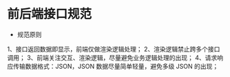 # 前后端接口规范

-   规范原则

1、接口返回数据即显示，前端仅做渲染逻辑处理；
2、渲染逻辑禁止跨多个接口调用；
3、前端关注交互、渲染逻辑，尽量避免业务逻辑处理的出现；
4、请求响应传输数据格式：JSON，JSON 数据尽量简单轻量，避免多级 JSON 的出现；
